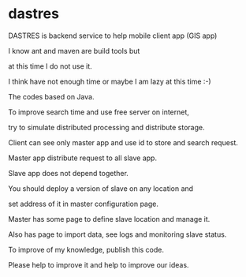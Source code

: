 # dastres

DASTRES is backend service to help mobile client app (GIS app)

I know ant and maven are build tools but 

at this time I do not use it. 

I think have not enough time or maybe I am lazy at this time :-)

The codes based on Java.

To improve search time and use free server on internet, 

try to simulate distributed processing and distribute storage.

Client can see only master app and use id to store and search request.

Master app distribute request to all slave app.

Slave app does not depend together.

You should deploy a version of slave on any location and 

set address of it in master configuration page.

Master has some page to define slave location and manage it.

Also has page to import data, see logs and monitoring slave status.

To improve of my knowledge, publish this code. 

Please help to improve it and help to improve our ideas.
